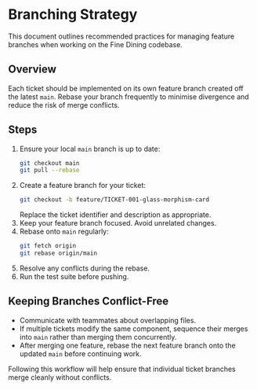 # Branching Strategy

This document outlines recommended practices for managing feature branches when working on the Fine Dining codebase.

## Overview
Each ticket should be implemented on its own feature branch created off the latest `main`. Rebase your branch frequently to minimise divergence and reduce the risk of merge conflicts.

## Steps
1. Ensure your local `main` branch is up to date:
   ```bash
   git checkout main
   git pull --rebase
   ```
2. Create a feature branch for your ticket:
   ```bash
   git checkout -b feature/TICKET-001-glass-morphism-card
   ```
   Replace the ticket identifier and description as appropriate.
3. Keep your feature branch focused. Avoid unrelated changes.
4. Rebase onto `main` regularly:
   ```bash
   git fetch origin
   git rebase origin/main
   ```
5. Resolve any conflicts during the rebase.
6. Run the test suite before pushing.

## Keeping Branches Conflict-Free
- Communicate with teammates about overlapping files.
- If multiple tickets modify the same component, sequence their merges into `main` rather than merging them concurrently.
- After merging one feature, rebase the next feature branch onto the updated `main` before continuing work.

Following this workflow will help ensure that individual ticket branches merge cleanly without conflicts.
